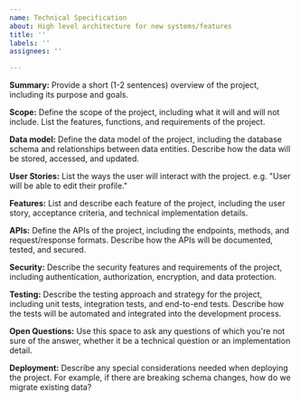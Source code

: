 ```yaml
---
name: Technical Specification
about: High level architecture for new systems/features
title: ''
labels: ''
assignees: ''

---
```


**Summary:**
Provide a short (1-2 sentences) overview of the project, including its purpose and goals.

**Scope:**
Define the scope of the project, including what it will and will not include. List the features, functions, and requirements of the project.

**Data model:**
Define the data model of the project, including the database schema and relationships between data entities. Describe how the data will be stored, accessed, and updated.

**User Stories:**
List the ways the user will interact with the project. e.g. "User will be able to edit their profile."

**Features:**
List and describe each feature of the project, including the user story, acceptance criteria, and technical implementation details.

**APIs:**
Define the APIs of the project, including the endpoints, methods, and request/response formats. Describe how the APIs will be documented, tested, and secured.

**Security:**
Describe the security features and requirements of the project, including authentication, authorization, encryption, and data protection.

**Testing:**
Describe the testing approach and strategy for the project, including unit tests, integration tests, and end-to-end tests. Describe how the tests will be automated and integrated into the development process.

**Open Questions:**
Use this space to ask any questions of which you're not sure of the answer, whether it be a technical question or an implementation detail.

**Deployment:**
Describe any special considerations needed when deploying the project. For example, if there are breaking schema changes, how do we migrate existing data?
